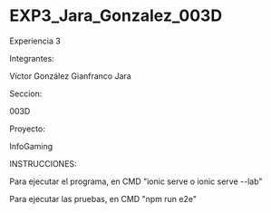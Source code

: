 # EXP3_Jara_Gonzalez_003D

Experiencia 3

Integrantes:

Víctor González Gianfranco Jara

Seccion:

003D

Proyecto:

InfoGaming

INSTRUCCIONES:

Para ejecutar el programa, en CMD "ionic serve o ionic serve --lab"

Para ejecutar las pruebas, en CMD "npm run e2e"